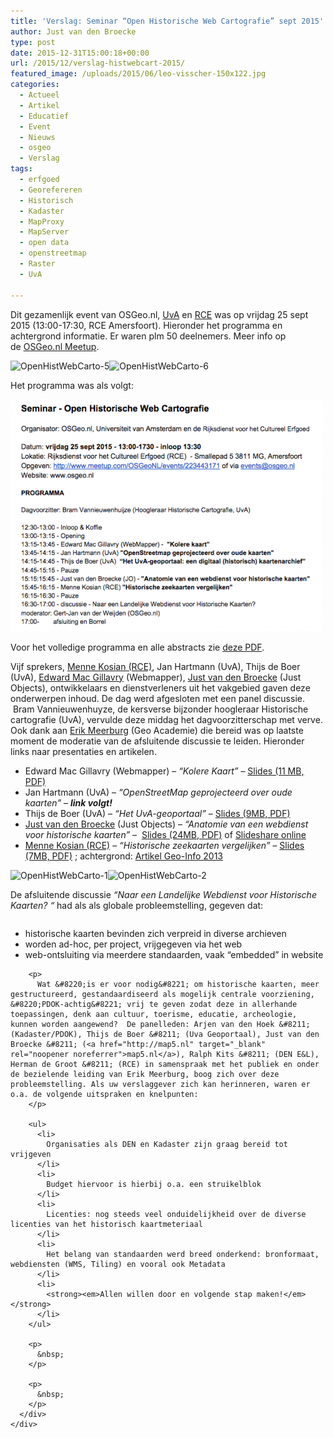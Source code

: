 ```yaml
---
title: 'Verslag: Seminar “Open Historische Web Cartografie” sept 2015'
author: Just van den Broecke
type: post
date: 2015-12-31T15:00:18+00:00
url: /2015/12/verslag-histwebcart-2015/
featured_image: /uploads/2015/06/leo-visscher-150x122.jpg
categories:
  - Actueel
  - Artikel
  - Educatief
  - Event
  - Nieuws
  - osgeo
  - Verslag
tags:
  - erfgoed
  - Georefereren
  - Historisch
  - Kadaster
  - MapProxy
  - MapServer
  - open data
  - openstreetmap
  - Raster
  - UvA

---
```

Dit gezamenlijk event van OSGeo.nl, <a href="http://www.uva.nl/" target="_blank" rel="noopener noreferrer">UvA</a> en <a href="http://cultureelerfgoed.nl/" target="_blank" rel="noopener noreferrer">RCE</a> was op vrijdag 25 sept 2015 (13:00-17:30, RCE Amersfoort). Hieronder het programma en achtergrond informatie. Er waren plm 50 deelnemers. Meer info op de <a href="http://www.meetup.com/OSGeoNL/events/223443171/" target="_blank" rel="noopener noreferrer">OSGeo.nl Meetup</a>.

<img loading="lazy" class=" wp-image-1012 alignleft" src="/uploads/2015/12/OpenHistWebCarto-5.jpg" alt="OpenHistWebCarto-5" width="356" height="215" srcset="/uploads/2015/12/OpenHistWebCarto-5.jpg 3057w, /uploads/2015/12/OpenHistWebCarto-5-300x181.jpg 300w, /uploads/2015/12/OpenHistWebCarto-5-1024x617.jpg 1024w, /uploads/2015/12/OpenHistWebCarto-5-250x150.jpg 250w, /uploads/2015/12/OpenHistWebCarto-5-150x90.jpg 150w" sizes="(max-width: 356px) 100vw, 356px" /><img loading="lazy" class="alignnone wp-image-1013" src="/uploads/2015/12/OpenHistWebCarto-6.jpg" alt="OpenHistWebCarto-6" width="363" height="219" srcset="/uploads/2015/12/OpenHistWebCarto-6.jpg 3264w, /uploads/2015/12/OpenHistWebCarto-6-300x181.jpg 300w, /uploads/2015/12/OpenHistWebCarto-6-1024x617.jpg 1024w, /uploads/2015/12/OpenHistWebCarto-6-250x150.jpg 250w, /uploads/2015/12/OpenHistWebCarto-6-150x90.jpg 150w" sizes="(max-width: 363px) 100vw, 363px" /> 

Het programma was als volgt:

<img loading="lazy" class="alignnone wp-image-856 size-full" src="/uploads/2015/06/programma-e1441108140771.png" alt="programma" width="500" height="371" /> 

Voor het volledige programma en alle abstracts zie <a href="http://io.osgeo.nl/sitecontent/events/OpenHistWebCarto2015/programma.pdf" target="_blank" rel="noopener noreferrer">deze PDF</a>.

Vijf sprekers, [Menne Kosian (RCE)][1], Jan Hartmann (UvA), Thijs de Boer (UvA), [Edward Mac Gillavry][2] (Webmapper), [Just van den Broecke][3] (Just Objects), ontwikkelaars en dienstverleners uit het vakgebied gaven deze onderwerpen inhoud. De dag werd afgesloten met een panel discussie.  Bram Vannieuwenhuyze, de kersverse bijzonder hoogleraar Historische cartografie (UvA), vervulde deze middag het dagvoorzitterschap met verve. Ook dank aan <a href="https://www.linkedin.com/in/erik-meerburg-53a8055" target="_blank" rel="noopener noreferrer">Erik Meerburg</a> (Geo Academie) die bereid was op laatste moment de moderatie van de afsluitende discussie te leiden. Hieronder links naar presentaties en artikelen.

  * Edward Mac Gillavry (Webmapper) &#8211; _&#8220;Kolere Kaart&#8221;_ &#8211; <a href="http://io.osgeo.nl/sitecontent/events/OpenHistWebCarto2015/presentaties/Gillavry_Kolerekaart.pdf" target="_blank" rel="noopener noreferrer">Slides (11 MB, PDF)</a>
  * Jan Hartmann (UvA) &#8211; _&#8220;OpenStreetMap geprojecteerd over oude kaarten&#8221;_ &#8211; _**link volgt!**_
  * Thijs de Boer (UvA) &#8211; _&#8220;Het UvA-geoportaal&#8221;_ &#8211; <a href="http://io.osgeo.nl/sitecontent/events/OpenHistWebCarto2015/presentaties/DeBoer_UvA_Geoportal.pdf" target="_blank" rel="noopener noreferrer">Slides (9MB, PDF)</a>
  * [Just van den Broecke][3] (Just Objects) &#8211; _&#8220;Anatomie van een webdienst voor historische kaarten&#8221;_ &#8211;  <a href="http://io.osgeo.nl/sitecontent/events/OpenHistWebCarto2015/presentaties/Broecke_AnatomieWebHistKaarten.pdf" target="_blank" rel="noopener noreferrer">Slides (24MB, PDF)</a> of <a href="http://www.slideshare.net/justb4/anatomy-of-a-web-service-for-historic-maps" target="_blank" rel="noopener noreferrer">Slideshare online</a>
  * [Menne Kosian (RCE)][1] &#8211; _&#8220;Historische zeekaarten vergelijken&#8221;_ &#8211; <a href="http://io.osgeo.nl/sitecontent/events/OpenHistWebCarto2015/presentaties/Kosian_historische_zeekaarten.pdf" target="_blank" rel="noopener noreferrer">Slides (7MB, PDF)</a> ; achtergrond: <a href="http://io.osgeo.nl/sitecontent/events/OpenHistWebCarto2015/artikelen/Kosian_GeoInfo_1306.pdf" target="_blank" rel="noopener noreferrer">Artikel Geo-Info 2013</a>

<img loading="lazy" class=" wp-image-1014 alignleft" src="/uploads/2015/12/OpenHistWebCarto-11.jpg" alt="OpenHistWebCarto-1" width="376" height="353" srcset="/uploads/2015/12/OpenHistWebCarto-11.jpg 650w, /uploads/2015/12/OpenHistWebCarto-11-300x282.jpg 300w, /uploads/2015/12/OpenHistWebCarto-11-160x150.jpg 160w, /uploads/2015/12/OpenHistWebCarto-11-150x141.jpg 150w" sizes="(max-width: 376px) 100vw, 376px" /><img loading="lazy" class="alignnone wp-image-1015" src="/uploads/2015/12/OpenHistWebCarto-21.jpg" alt="OpenHistWebCarto-2" width="402" height="357" srcset="/uploads/2015/12/OpenHistWebCarto-21.jpg 733w, /uploads/2015/12/OpenHistWebCarto-21-300x266.jpg 300w, /uploads/2015/12/OpenHistWebCarto-21-169x150.jpg 169w, /uploads/2015/12/OpenHistWebCarto-21-150x133.jpg 150w" sizes="(max-width: 402px) 100vw, 402px" /> 

De afsluitende discussie _“Naar een Landelijke Webdienst voor Historische Kaarten? “_ had als als globale probleemstelling, gegeven dat:

<div class="page" title="Page 4">
  <div class="section">
    <div class="layoutArea">
      <div class="column">
        <ul>
          <li>
            historische kaarten bevinden zich verpreid in diverse archieven
          </li>
          <li>
            worden ad-hoc, per project, vrijgegeven via het web
          </li>
          <li>
            web-ontsluiting via meerdere standaarden, vaak &#8220;embedded&#8221; in website
          </li>
        </ul>
        
        <p>
          Wat &#8220;is er voor nodig&#8221; om historische kaarten, meer gestructureerd, gestandaardiseerd als mogelijk centrale voorziening, &#8220;PDOK-achtig&#8221; vrij te geven zodat deze in allerhande toepassingen, denk aan cultuur, toerisme, educatie, archeologie, kunnen worden aangewend?  De panelleden: Arjen van den Hoek &#8211; (Kadaster/PDOK), Thijs de Boer &#8211; (Uva Geoportaal), Just van den Broecke &#8211; (<a href="http://map5.nl" target="_blank" rel="noopener noreferrer">map5.nl</a>), Ralph Kits &#8211; (DEN E&L), Herman de Groot &#8211; (RCE) in samenspraak met het publiek en onder de bezielende leiding van Erik Meerburg, boog zich over deze probleemstelling. Als uw verslaggever zich kan herinneren, waren er o.a. de volgende uitspraken en knelpunten:
        </p>
        
        <ul>
          <li>
            Organisaties als DEN en Kadaster zijn graag bereid tot vrijgeven
          </li>
          <li>
            Budget hiervoor is hierbij o.a. een struikelblok
          </li>
          <li>
            Licenties: nog steeds veel onduidelijkheid over de diverse licenties van het historisch kaartmeteriaal
          </li>
          <li>
            Het belang van standaarden werd breed onderkend: bronformaat, webdiensten (WMS, Tiling) en vooral ook Metadata
          </li>
          <li>
            <strong><em>Allen willen door en volgende stap maken!</em></strong>
          </li>
        </ul>
        
        <p>
          &nbsp;
        </p>
        
        <p>
          &nbsp;
        </p>
      </div>
    </div>
  </div>
</div>

 [1]: https://www.linkedin.com/pub/menne-kosian/25/7a7/284
 [2]: https://www.linkedin.com/in/emacgillavry
 [3]: https://www.linkedin.com/in/justb4